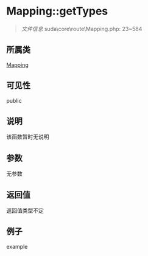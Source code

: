 # Mapping::getTypes

> *文件信息* suda\core\route\Mapping.php: 23~584
## 所属类 

[Mapping](../Mapping.md)

## 可见性

  public  
## 说明

该函数暂时无说明

## 参数

无参数

## 返回值
返回值类型不定

## 例子

example